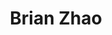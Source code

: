 ---
# Display name
title: Brian Zhao

# Username (this should match the folder name)
authors:
- brian_zhao

# Is this the primary user of the site?
superuser: false

# Role/position
role: Ph.D. Student

# Organizations/Affiliations
organizations:
- name: University of Illinois Urbana-Champaign
  url: ""

# Short bio (displayed in user profile at end of posts)
bio: ""

education:
  courses:
  - course: PhD in Computer Science
    institution: University of Illinois Urbana-Champaign
    year: 2025-present

# Social/Academic Networking
# For available icons, see: https://sourcethemes.com/academic/docs/page-builder/#icons
#   For an email link, use "fas" icon pack, "envelope" icon, and a link in the
#   form "mailto:your-email@example.com" or "#contact" for contact widget.

# Enter email to display Gravatar (if Gravatar enabled in Config)
email: "bnzhao2@illinois.edu"

external_link: https://briannlongzhao.github.io/about/

# Organizational groups that you belong to (for People widget)
#   Set this to `[]` or comment out if you are not using People widget.
user_groups:
- Lab Members

weight: 30
---